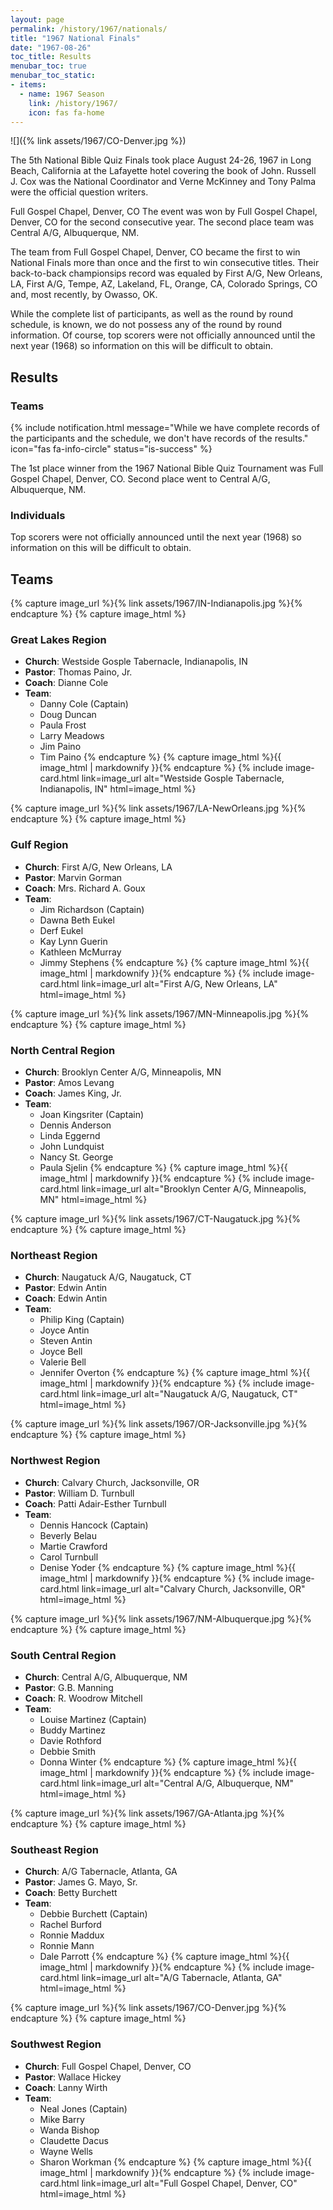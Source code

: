 ```yaml
---
layout: page
permalink: /history/1967/nationals/
title: "1967 National Finals"
date: "1967-08-26"
toc_title: Results
menubar_toc: true
menubar_toc_static:
- items:
  - name: 1967 Season
    link: /history/1967/
    icon: fas fa-home
---
```


![]({% link assets/1967/CO-Denver.jpg %})

The 5th National Bible Quiz Finals took place August 24-26, 1967 in Long Beach, California at the Lafayette hotel covering the book of John. Russell J. Cox was the National Coordinator and Verne McKinney and Tony Palma were the official question writers.

Full Gospel Chapel, Denver, CO
The event was won by Full Gospel Chapel, Denver, CO for the second consecutive year. The second place team was Central A/G, Albuquerque, NM.

The team from Full Gospel Chapel, Denver, CO became the first to win National Finals more than once and the first to win consecutive titles. Their back-to-back championsips record was equaled by First A/G, New Orleans, LA, First A/G, Tempe, AZ, Lakeland, FL, Orange, CA, Colorado Springs, CO and, most recently, by Owasso, OK.

While the complete list of participants, as well as the round by round schedule, is known, we do not possess any of the round by round information. Of course, top scorers were not officially announced until the next year (1968) so information on this will be difficult to obtain.

## Results

### Teams

{% include notification.html
   message="While we have complete records of the participants and the schedule, we don't have records of the results."
   icon="fas fa-info-circle"
   status="is-success" %}

The 1st place winner from the 1967 National Bible Quiz Tournament was Full Gospel Chapel, Denver, CO. Second place went to Central A/G, Albuquerque, NM.

### Individuals

Top scorers were not officially announced until the next year (1968) so information on this will be difficult to obtain.

## Teams

{% capture image_url %}{% link assets/1967/IN-Indianapolis.jpg %}{% endcapture %}
{% capture image_html %}
### Great Lakes Region

* **Church**: Westside Gosple Tabernacle, Indianapolis, IN
* **Pastor**: Thomas Paino, Jr.
* **Coach**: Dianne Cole
* **Team**:
    * Danny Cole (Captain)
    * Doug Duncan
    * Paula Frost
    * Larry Meadows
    * Jim Paino
    * Tim Paino
{% endcapture %}
{% capture image_html %}{{ image_html | markdownify }}{% endcapture %}
{% include image-card.html link=image_url alt="Westside Gosple Tabernacle, Indianapolis, IN" html=image_html %}

{% capture image_url %}{% link assets/1967/LA-NewOrleans.jpg %}{% endcapture %}
{% capture image_html %}
### Gulf Region

* **Church**: First A/G, New Orleans, LA
* **Pastor**: Marvin Gorman
* **Coach**: Mrs. Richard A. Goux
* **Team**:
    * Jim Richardson (Captain)
    * Dawna Beth Eukel
    * Derf Eukel
    * Kay Lynn Guerin
    * Kathleen McMurray
    * Jimmy Stephens
{% endcapture %}
{% capture image_html %}{{ image_html | markdownify }}{% endcapture %}
{% include image-card.html link=image_url alt="First A/G, New Orleans, LA" html=image_html %}

{% capture image_url %}{% link assets/1967/MN-Minneapolis.jpg %}{% endcapture %}
{% capture image_html %}
### North Central Region

* **Church**: Brooklyn Center A/G, Minneapolis, MN
* **Pastor**: Amos Levang
* **Coach**: James King, Jr.
* **Team**:
    * Joan Kingsriter (Captain)
    * Dennis Anderson
    * Linda Eggernd
    * John Lundquist
    * Nancy St. George
    * Paula Sjelin
{% endcapture %}
{% capture image_html %}{{ image_html | markdownify }}{% endcapture %}
{% include image-card.html link=image_url alt="Brooklyn Center A/G, Minneapolis, MN" html=image_html %}

{% capture image_url %}{% link assets/1967/CT-Naugatuck.jpg %}{% endcapture %}
{% capture image_html %}
### Northeast Region

* **Church**: Naugatuck A/G, Naugatuck, CT
* **Pastor**: Edwin Antin
* **Coach**: Edwin Antin
* **Team**:
    * Philip King (Captain)
    * Joyce Antin
    * Steven Antin
    * Joyce Bell
    * Valerie Bell
    * Jennifer Overton
{% endcapture %}
{% capture image_html %}{{ image_html | markdownify }}{% endcapture %}
{% include image-card.html link=image_url alt="Naugatuck A/G, Naugatuck, CT" html=image_html %}

{% capture image_url %}{% link assets/1967/OR-Jacksonville.jpg %}{% endcapture %}
{% capture image_html %}
### Northwest Region

* **Church**: Calvary Church, Jacksonville, OR
* **Pastor**: William D. Turnbull
* **Coach**: Patti Adair-Esther Turnbull
* **Team**:
    * Dennis Hancock (Captain)
    * Beverly Belau
    * Martie Crawford
    * Carol Turnbull
    * Denise Yoder
{% endcapture %}
{% capture image_html %}{{ image_html | markdownify }}{% endcapture %}
{% include image-card.html link=image_url alt="Calvary Church, Jacksonville, OR" html=image_html %}

{% capture image_url %}{% link assets/1967/NM-Albuquerque.jpg %}{% endcapture %}
{% capture image_html %}
### South Central Region

* **Church**: Central A/G, Albuquerque, NM
* **Pastor**: G.B. Manning
* **Coach**: R. Woodrow Mitchell
* **Team**:
    * Louise Martinez (Captain)
    * Buddy Martinez
    * Davie Rothford
    * Debbie Smith
    * Donna Winter
{% endcapture %}
{% capture image_html %}{{ image_html | markdownify }}{% endcapture %}
{% include image-card.html link=image_url alt="Central A/G, Albuquerque, NM" html=image_html %}

{% capture image_url %}{% link assets/1967/GA-Atlanta.jpg %}{% endcapture %}
{% capture image_html %}
### Southeast Region

* **Church**: A/G Tabernacle, Atlanta, GA
* **Pastor**: James G. Mayo, Sr.
* **Coach**: Betty Burchett
* **Team**:
    * Debbie Burchett (Captain)
    * Rachel Burford
    * Ronnie Maddux
    * Ronnie Mann
    * Dale Parrott
{% endcapture %}
{% capture image_html %}{{ image_html | markdownify }}{% endcapture %}
{% include image-card.html link=image_url alt="A/G Tabernacle, Atlanta, GA" html=image_html %}

{% capture image_url %}{% link assets/1967/CO-Denver.jpg %}{% endcapture %}
{% capture image_html %}
### Southwest Region

* **Church**: Full Gospel Chapel, Denver, CO
* **Pastor**: Wallace Hickey
* **Coach**: Lanny Wirth
* **Team**: 
    * Neal Jones (Captain)
    * Mike Barry
    * Wanda Bishop
    * Claudette Dacus
    * Wayne Wells
    * Sharon Workman
{% endcapture %}
{% capture image_html %}{{ image_html | markdownify }}{% endcapture %}
{% include image-card.html link=image_url alt="Full Gospel Chapel, Denver, CO" html=image_html %}
